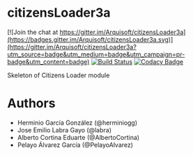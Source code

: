 # citizensLoader3a

[![Join the chat at https://gitter.im/Arquisoft/citizensLoader3a](https://badges.gitter.im/Arquisoft/citizensLoader3a.svg)](https://gitter.im/Arquisoft/citizensLoader3a?utm_source=badge&utm_medium=badge&utm_campaign=pr-badge&utm_content=badge)
[![Build Status](https://travis-ci.org/Arquisoft/citizensLoader3a.svg?branch=master)](https://travis-ci.org/Arquisoft/citizensLoader3a)
[![Codacy Badge](https://api.codacy.com/project/badge/Grade/e680327c40a44a6b8378a8171066e341)](https://www.codacy.com/app/jelabra/citizensLoader3a?utm_source=github.com&utm_medium=referral&utm_content=Arquisoft/citizensLoader3a&utm_campaign=badger)


Skeleton of Citizens Loader module

# Authors

* Herminio García González (@herminiogg)
* Jose Emilio Labra Gayo (@labra)
* Alberto Cortina Eduarte (@AlbertoCortina)
* Pelayo Álvarez García (@PelayoAlvarez)
